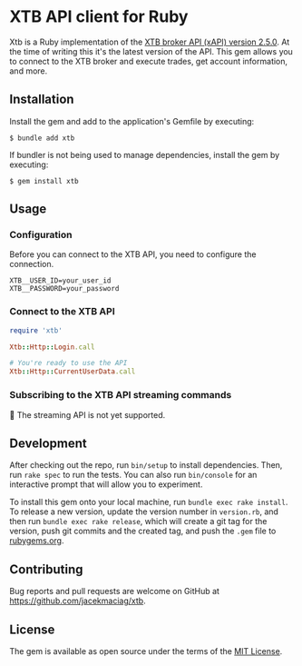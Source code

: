 # XTB API client for Ruby

Xtb is a Ruby implementation of the [XTB broker API (xAPI) version 2.5.0](http://developers.xstore.pro/documentation/2.5.0).
At the time of writing this it's the latest version of the API.
This gem allows you to connect to the XTB broker and execute trades, get account information, and more.

## Installation

Install the gem and add to the application's Gemfile by executing:

    $ bundle add xtb

If bundler is not being used to manage dependencies, install the gem by executing:

    $ gem install xtb

## Usage

### Configuration

Before you can connect to the XTB API, you need to configure the connection.
    
```shell
XTB__USER_ID=your_user_id
XTB__PASSWORD=your_password
```

### Connect to the XTB API

```ruby
require 'xtb'

Xtb::Http::Login.call

# You're ready to use the API
Xtb::Http::CurrentUserData.call
```

### Subscribing to the XTB API streaming commands

🚧 The streaming API is not yet supported.

## Development

After checking out the repo, run `bin/setup` to install dependencies. Then, run `rake spec` to run the tests. You can also run `bin/console` for an interactive prompt that will allow you to experiment.

To install this gem onto your local machine, run `bundle exec rake install`. To release a new version, update the version number in `version.rb`, and then run `bundle exec rake release`, which will create a git tag for the version, push git commits and the created tag, and push the `.gem` file to [rubygems.org](https://rubygems.org).

## Contributing

Bug reports and pull requests are welcome on GitHub at https://github.com/jacekmaciag/xtb.

## License

The gem is available as open source under the terms of the [MIT License](https://opensource.org/licenses/MIT).
